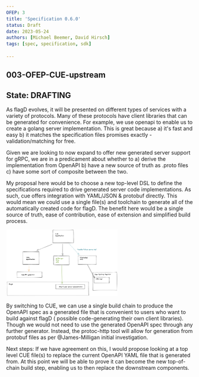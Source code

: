 ```yaml
---
OFEP: 3
title: 'Specification 0.6.0'
status: Draft
date: 2023-05-24
authors: [Michael Beemer, David Hirsch]
tags: [spec, specification, sdk]

---
```

## 003-OFEP-CUE-upstream

## State: DRAFTING

As flagD evolves, it will be presented on different types of services with a variety of protocols.
Many of these protocols have client libraries that can be generated for convenience.
For example, we use openapi to enable us to create a golang server implementation.
This is great because a) it's fast and easy b) it matches the specification files promises exactly - validation/matching for free.

Given we are looking to now expand to offer new generated server support for gRPC, we are in a predicament about whether to a) derive the implementation from OpenAPI b) have a new source of truth as .proto files c) have some sort of composite between the two.

My proposal here would be to choose a new top-level DSL to define the specifications required to drive generated server code implementations. As such, cue offers integration with YAML/JSON & protobuf directly.
This would mean we could use a single file(s) and toolchain to generate all of the automatically created code for flagD.
The benefit here would be a single source of truth, ease of contribution, ease of extension and simplified build process.

<img src="images/003-01.png" width="300">


By switching to CUE, we can use a single build chain to produce the OpenAPI spec as a generated file that is convenient to users who want to build against flagD ( possible code-generating their own client libraries). Though we would not need to use the generated OpenAPI spec through any further generator. Instead, the protoc-http tool will allow for generation from protobuf files as per @James-Milligan initial investigation.

Next steps:
If we have agreement on this, I would propose looking at a top level CUE file(s) to replace the current OpenAPI YAML file that is generated from. At this point we will be able to prove it can become the new top-of-chain build step, enabling us to then replace the downstream components.